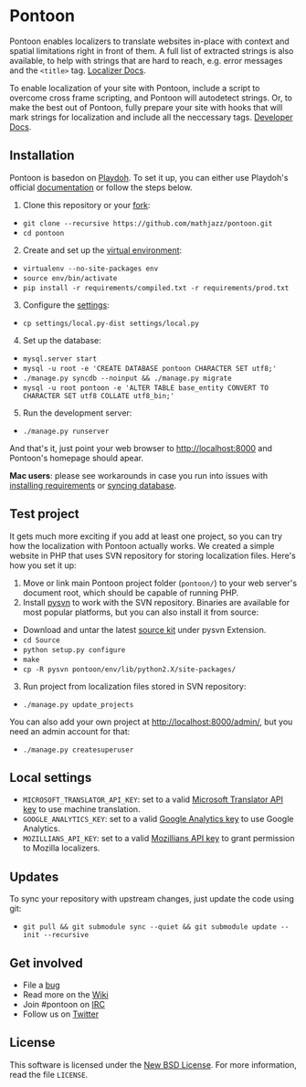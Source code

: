 Pontoon
=======
Pontoon enables localizers to translate websites in-place with context and spatial limitations right in front of them. A full list of extracted strings is also available, to help with strings that are hard to reach, e.g. error messages and the `<title>` tag. [Localizer Docs](https://developer.mozilla.org/en-US/docs/Localizing_with_Pontoon).

To enable localization of your site with Pontoon, include a script to overcome cross frame scripting, and Pontoon will autodetect strings. Or, to make the best out of Pontoon, fully prepare your site with hooks that will mark strings for localization and include all the neccessary tags. [Developer Docs](https://developer.mozilla.org/en-US/docs/Implementing_Pontoon_Mozilla).

Installation
------------
Pontoon is basedon on [Playdoh](https://github.com/mozilla/playdoh). To set it up, you can either use Playdoh's official [documentation](http://playdoh.readthedocs.org/en/latest/) or follow the steps below.

1. Clone this repository or your [fork](http://help.github.com/fork-a-repo/):
 * `git clone --recursive https://github.com/mathjazz/pontoon.git`
 * `cd pontoon`
2. Create and set up the [virtual environment](http://www.virtualenv.org/en/latest/index.html):
 * `virtualenv --no-site-packages env`
 * `source env/bin/activate`
 * `pip install -r requirements/compiled.txt -r requirements/prod.txt`
3. Configure the [settings](#local-settings):
 * `cp settings/local.py-dist settings/local.py`
4. Set up the database:
 * `mysql.server start`
 * `mysql -u root -e 'CREATE DATABASE pontoon CHARACTER SET utf8;'`
 * `./manage.py syncdb --noinput && ./manage.py migrate`
 * `mysql -u root pontoon -e 'ALTER TABLE base_entity CONVERT TO CHARACTER SET utf8 COLLATE utf8_bin;'`
5. Run the development server:
 * `./manage.py runserver`

And that's it, just point your web browser to [http://localhost:8000](http://localhost:8000) and Pontoon's homepage should apear.

__Mac users__: please see workarounds in case you run into issues with [installing requirements](/../../issues/16) or [syncing database](/../../issues/18).

Test project
------------
It gets much more exciting if you add at least one project, so you can try how the localization with Pontoon actually works. We created a simple website in PHP that uses SVN repository for storing localization files. Here's how you set it up:

1. Move or link main Pontoon project folder (`pontoon/`) to your web server's document root, which should be capable of running PHP.
2. Install [pysvn](http://pysvn.tigris.org/project_downloads.html) to work with the SVN repository. Binaries are available for most popular platforms, but you can also install it from source:
 * Download and untar the latest [source kit](http://pysvn.tigris.org/project_downloads.html) under pysvn Extension.
 * `cd Source`
 * `python setup.py configure`
 * `make`
 * `cp -R pysvn pontoon/env/lib/python2.X/site-packages/`
3. Run project from localization files stored in SVN repository:
 * `./manage.py update_projects`

You can also add your own project at [http://localhost:8000/admin/](http://localhost:8000/admin/), but you need an admin account for that:
 * `./manage.py createsuperuser`

Local settings
--------------
 * `MICROSOFT_TRANSLATOR_API_KEY`: set to a valid [Microsoft Translator API key](http://msdn.microsoft.com/en-us/library/hh454950) to use machine translation.
 * `GOOGLE_ANALYTICS_KEY`: set to a valid [Google Analytics key](https://www.google.com/analytics/) to use Google Analytics.
 * `MOZILLIANS_API_KEY`: set to a valid [Mozillians API key](https://wiki.mozilla.org/Mozillians/API-Specification) to grant permission to Mozilla localizers.

Updates
-------
To sync your repository with upstream changes, just update the code using git:

* `git pull && git submodule sync --quiet && git submodule update --init --recursive`

Get involved
------------
* File a [bug](https://bugzilla.mozilla.org/enter_bug.cgi?product=Webtools&component=Pontoon&rep_platform=all&op_sys=all)
* Read more on the [Wiki](https://github.com/mathjazz/pontoon/wiki)
* Join #pontoon on [IRC](https://cbe001.chat.mibbit.com/?url=irc%3A%2F%2Firc.mozilla.org%2Fpontoon)
* Follow us on [Twitter](https://twitter.com/#!/mozillapontoon)

License
-------
This software is licensed under the [New BSD License](http://creativecommons.org/licenses/BSD/). For more information, read the file `LICENSE`.
